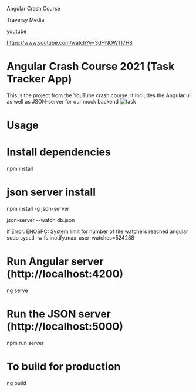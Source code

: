 Angular Crash Course

Traversy Media

youtube 

https://www.youtube.com/watch?v=3dHNOWTI7H8

# Angular Crash Course 2021 (Task Tracker App)

This is the project from the YouTube crash course. It includes the Angular ui as well as JSON-server for our mock backend
![task](/src/assets/task1.PNG)


# Usage

# Install dependencies

npm install

#  json server install
npm install -g json-server

json-server --watch db.json

if Error: ENOSPC: System limit for number of file watchers reached angular
    sudo sysctl -w fs.inotify.max_user_watches=524288

# Run Angular server (http://localhost:4200)
ng serve


# Run the JSON server (http://localhost:5000)

npm run server

# To build for production

ng build